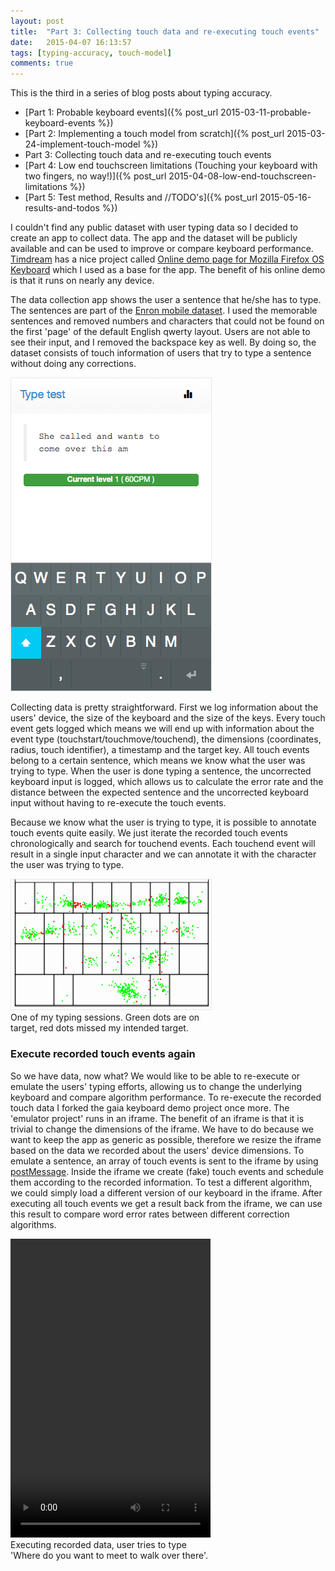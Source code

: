 ```yaml
---
layout: post
title:  "Part 3: Collecting touch data and re-executing touch events"
date:   2015-04-07 16:13:57
tags: [typing-accuracy, touch-model]
comments: true
---
```


This is the third in a series of blog posts about typing accuracy.

* [Part 1: Probable keyboard events]({% post_url 2015-03-11-probable-keyboard-events %})
* [Part 2: Implementing a touch model from scratch]({% post_url 2015-03-24-implement-touch-model %})
* Part 3: Collecting touch data and re-executing touch events
* [Part 4: Low end touchscreen limitations (Touching your keyboard with two fingers, no way!)]({% post_url 2015-04-08-low-end-touchscreen-limitations %})
* [Part 5: Test method, Results and //TODO's]({% post_url 2015-05-16-results-and-todos %})

I couldn't find any public dataset with user typing data so I decided to create an app to collect data. The app and the dataset will be publicly available and can be used to improve or compare keyboard performance. [Timdream][timdream] has a nice project called [Online demo page for Mozilla Firefox OS Keyboard][timdreamdemo] which I used as a base for the app. The benefit of his online demo is that it runs on nearly any device.

The data collection app shows the user a sentence that he/she has to type. The sentences are part of the [Enron mobile dataset][enron]. I used the memorable sentences and removed numbers and characters that could not be found on the first 'page' of the default English qwerty layout. Users are not able to see their input, and I removed the backspace key as well. By doing so, the dataset consists of touch information of users that try to type a sentence without doing any corrections.

<p class="center" style="width:320px">
	<img src="/assets/app.png" alt="app" style="border: 1px solid #E8E8E8;">	
</p>

Collecting data is pretty straightforward. First we log information about the users' device, the size of the keyboard and the size of the keys. Every touch event gets logged which means we will end up with information about the event type (touchstart/touchmove/touchend), the dimensions (coordinates, radius, touch identifier), a timestamp and the target key. All touch events belong to a certain sentence, which means we know what the user was trying to type. When the user is done typing a sentence, the uncorrected keyboard input is logged, which allows us to calculate the error rate and the distance between the expected sentence and the uncorrected keyboard input without having to re-execute the touch events. 

Because we know what the user is trying to type, it is possible to annotate touch events quite easily. We just iterate the recorded touch events chronologically and search for touchend events. Each touchend event will result in a single input character and we can annotate it with the character the user was trying to type.

<p class="center" style="width:320px">
	<img src="/assets/brianweet_typing_session.png" alt="app" style="border: 1px solid #E8E8E8;">	
	<span>One of my typing sessions. Green dots are on target, red dots missed my intended target.</span>
</p>

### Execute recorded touch events again

So we have data, now what? We would like to be able to re-execute or emulate the users' typing efforts, allowing us to change the underlying keyboard and compare algorithm performance. To re-execute the recorded touch data I forked the gaia keyboard demo project once more. The 'emulator project' runs in an iframe. The benefit of an iframe is that it is trivial to change the dimensions of the iframe. We have to do because we want to keep the app as generic as possible, therefore we resize the iframe based on the data we recorded about the users' device dimensions. 
To emulate a sentence, an array of touch events is sent to the iframe by using [postMessage][iframepost]. Inside the iframe we create (fake) touch events and schedule them according to the recorded information. To test a different algorithm, we could simply load a different version of our keyboard in the iframe. After executing all touch events we get a result back from the iframe, we can use this result to compare word error rates between different correction algorithms.   

<p class="center" style="width:320px">
	<video width="320" height="478" autoplay controls loop>
		  <source src="/assets/emulate_movie.webm" type="video/webm">
		  <source src="/assets/emulate_movie.ogv" type="video/ogg">
		  <source src="/assets/emulate_movie.mp4" type="video/mp4">
		Your browser does not support the video tag.
	</video> 
	<span>Executing recorded data, user tries to type 'Where do you want to meet to walk over there'.</span>
</p>

[timdream]: https://github.com/timdream
[timdreamdemo]: https://github.com/timdream/gaia-keyboard-demo
[enron]: http://keithv.com/software/enronmobile/
[iframepost]: https://developer.mozilla.org/en-US/docs/Web/API/Window/postMessage